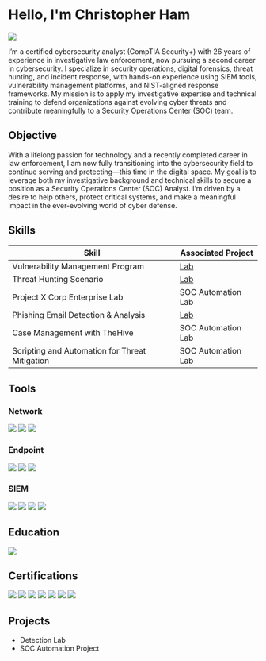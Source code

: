 # Hello, I'm Christopher Ham
<a href="https://linkedin.com/in/christopherham252"><img src="https://img.shields.io/badge/-LinkedIn-0072b1?&style=for-the-badge&logo=linkedin&logoColor=white" /></a>

I’m a certified cybersecurity analyst (CompTIA Security+) with 26 years of experience in investigative law enforcement, now pursuing a second career in cybersecurity. I specialize in security operations, digital forensics, threat hunting, and incident response, with hands-on experience using SIEM tools, vulnerability management platforms, and NIST-aligned response frameworks. My mission is to apply my investigative expertise and technical training to defend organizations against evolving cyber threats and contribute meaningfully to a Security Operations Center (SOC) team.

## Objective


With a lifelong passion for technology and a recently completed career in law enforcement, I am now fully transitioning into the cybersecurity field to continue serving and protecting—this time in the digital space. My goal is to leverage both my investigative background and technical skills to secure a position as a Security Operations Center (SOC) Analyst. I’m driven by a desire to help others, protect critical systems, and make a meaningful impact in the ever-evolving world of cyber defense.

## Skills


| Skill                                         | Associated Project         |
|-----------------------------------------------|----------------------------|
| Vulnerability Management Program          | <a href="https://github.com/cham252/Vulnerability-Management-Program">Lab</a>|
| Threat Hunting Scenario | <a href="https://github.com/cham252/Threat-Hunting-Scenario-">Lab</a>|
| Project X Corp Enterprise Lab    | SOC Automation Lab|
| Phishing Email Detection & Analysis      | <a href="https://github.com/cham252/Phishing-Analysis">Lab</a>|
| Case Management with TheHive                  | SOC Automation Lab|
| Scripting and Automation for Threat Mitigation | SOC Automation Lab|

## Tools


### Network
<div>
    <img src="https://img.shields.io/badge/Wireshark-blue?logo=wireshark" />
    <img src="https://img.shields.io/badge/Nmap-214478?logo=linux&logoColor=white" />
    <img src="https://img.shields.io/badge/TCPDump-444444?logo=gnu&logoColor=white" />
</div>

### Endpoint
<div>
    <img src="https://img.shields.io/badge/Microsoft%20Defender-0078D4?logo=microsoft&logoColor=white" />
    <img src="https://img.shields.io/badge/CrowdStrike%20Falcon-E22D2D?logo=crowdstrike&logoColor=white" />
    <img src="https://img.shields.io/badge/Sophos-003366?logo=sophos&logoColor=white" />
</div>

### SIEM
<div>
    <img src="https://img.shields.io/badge/Microsoft%20Sentinel-0078D4?logo=microsoft&logoColor=white" />
    <img src="https://img.shields.io/badge/Splunk-black?logo=splunk&logoColor=white" />
    <img src="https://img.shields.io/badge/Elastic-005571?logo=elastic&logoColor=white" />
    <img src="https://img.shields.io/badge/Tenable-2F2F2F?logo=tenable&logoColor=white" />
    </div>

## Education 
<div>
<img src="https://img.shields.io/badge/TESU-B.A._in_Criminal_Justice-blue?logo=academia&logoColor=white)](https://www.tesu.edu/heavin/ba-criminal-justice" />  
</div>

## Certifications

<div>
<img src="https://img.shields.io/badge/CompTIA-Security%2B-red?logo=comptia&logoColor=white" />
<img src="https://img.shields.io/badge/CompTIA-Network%2B-orange?logo=comptia&logoColor=white" />
<img src="https://img.shields.io/badge/CompTIA-SecurityX-purple?logo=comptia&logoColor=white" />
<img src="https://img.shields.io/badge/EC--Council-CIH-crimson?logo=linuxfoundation&logoColor=white" />
<img src="https://img.shields.io/badge/EC--Council-CEH-black?logo=linuxfoundation&logoColor=white" />
<img src="https://img.shields.io/badge/ISACA-CISM-0066CC?logo=isaca&logoColor=white" />
<img src="https://img.shields.io/badge/AWS-Cloud%20Practitioner-orange?logo=amazonaws&logoColor=white" />
</div>

## Projects
- Detection Lab
- SOC Automation Project
